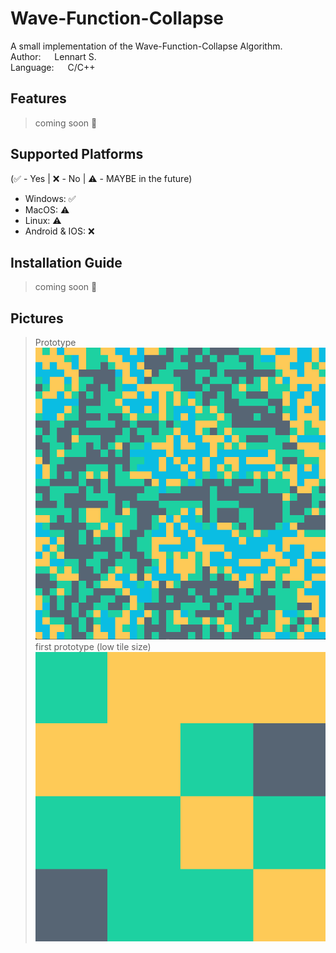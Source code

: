 # Wave-Function-Collapse
A small implementation of the Wave-Function-Collapse Algorithm.<br/>
Author:   &emsp;  Lennart S.<br/>
Language:   &emsp;  C/C++<br/>

## Features
>  coming soon :construction:

## Supported Platforms
(:white_check_mark: - Yes | :x: - No | :warning: - MAYBE in the future)
- Windows: :white_check_mark:
- MacOS: :warning:
- Linux: :warning:
- Android & IOS: :x:

## Installation Guide
>  coming soon :construction:

## Pictures
> Prototype
![Alt text](images/prototype_test.png?raw=false "Prototype")
> first prototype (low tile size)
![Alt text](images/low_tile_size.png?raw=false "Preview")
